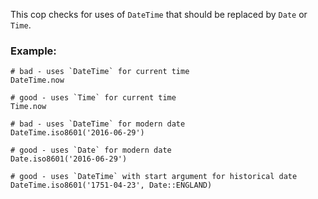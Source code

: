 This cop checks for uses of `DateTime` that should be replaced by
`Date` or `Time`.

### Example:

    # bad - uses `DateTime` for current time
    DateTime.now

    # good - uses `Time` for current time
    Time.now

    # bad - uses `DateTime` for modern date
    DateTime.iso8601('2016-06-29')

    # good - uses `Date` for modern date
    Date.iso8601('2016-06-29')

    # good - uses `DateTime` with start argument for historical date
    DateTime.iso8601('1751-04-23', Date::ENGLAND)